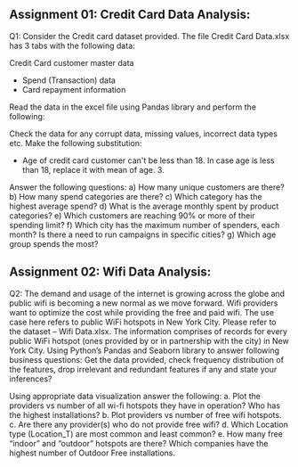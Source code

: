 ## Assignment 01: Credit Card Data Analysis:
Q1: Consider the Credit card dataset provided. The file Credit Card Data.xlsx has 3 tabs with the following data:

Credit Card customer master data
- Spend (Transaction) data
- Card repayment information

Read the data in the excel file using Pandas library and perform the following:

Check the data for any corrupt data, missing values, incorrect data types etc.
Make the following substitution:
- Age of credit card customer can't be less than 18. In case age is less than 18, replace it with mean of age. 3. 

Answer the following questions:
a) How many unique customers are there?
b) How many spend categories are there?
c) Which category has the highest average spend?
d) What is the average monthly spent by product categories?
e) Which customers are reaching 90% or more of their spending limit?
f) Which city has the maximum number of spenders, each month? Is there a need to run campaigns in specific cities?
g) Which age group spends the most?

##

## Assignment 02: Wifi Data Analysis:

Q2: The demand and usage of the internet is growing across the globe and public wifi is becoming a new normal as we move forward. 
Wifi providers want to optimize the cost while providing the free and paid wifi.
The use case here refers to public WiFi hotspots in New York City. Please refer to the dataset – Wifi Data.xlsx. 
The information comprises of records for every public WiFi hotspot (ones provided by or in partnership with the city) in New York City.
Using Python’s Pandas and Seaborn library to answer following business questions:
Get the data provided, check frequency distribution of the features, drop irrelevant and redundant features if any and state your inferences?

Using appropriate data visualization answer the following:
a. Plot the providers vs number of all wi-fi hotspots they have in operation? Who has the highest installations?
b. Plot providers vs number of free wifi hotspots.
c. Are there any provider(s) who do not provide free wifi?
d. Which Location type (Location_T) are most common and least common?
e. How many free “indoor” and “outdoor” hotspots are there? Which companies have the highest number of Outdoor Free installations.
